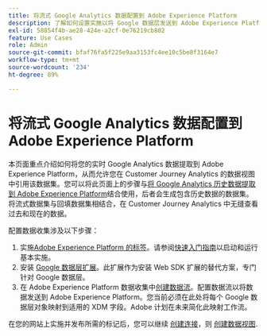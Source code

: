 ```yaml
---
title: 将流式 Google Analytics 数据配置到 Adobe Experience Platform
description: 了解如何设置实施以将 Google 数据层发送到 Adobe Experience Platform
exl-id: 58854f4b-ae28-424e-a2cf-0e76219cb802
feature: Use Cases
role: Admin
source-git-commit: bfaf76fa5f225e9aa3153fc4ee10c5be8f3164e7
workflow-type: tm+mt
source-wordcount: '234'
ht-degree: 89%

---
```


# 将流式 Google Analytics 数据配置到 Adobe Experience Platform

本页面重点介绍如何将您的实时 Google Analytics 数据提取到 Adobe Experience Platform，从而允许您在 Customer Journey Analytics 的数据视图中引用该数据集。您可以将此页面上的步骤与[将 Google Analytics 历史数据提取到 Adobe Experience Platform](backfill.md)结合使用，后者会生成包含历史数据的数据集。将流式数据集与回填数据集相结合，在 Customer Journey Analytics 中无缝查看过去和现在的数据。

配置数据收集涉及以下步骤：

1. 实施[Adobe Experience Platform 的标签](https://experienceleague.adobe.com/docs/experience-platform/tags/home.html)。请参阅[快速入门指南](https://experienceleague.adobe.com/docs/experience-platform/tags/get-started/quick-start.html)以启动和运行基本实施。
1. 安装 [Google 数据层扩展](https://experienceleague.adobe.com/docs/experience-platform/tags/extensions/adobe/google-data-layer/overview.html)。此扩展作为安装 Web SDK 扩展的替代方案，专门针对 Google 数据层。
1. 在 Adobe Experience Platform 数据收集中[创建数据流](https://experienceleague.adobe.com/docs/experience-platform/edge/datastreams/overview.html)。配置数据流以将数据发送到 Adobe Experience Platform。您当前必须在此处将每个 Google 数据层对象映射到适用的 XDM 字段。Adobe 计划在未来简化此映射工作流。

在您的网站上实施并发布所需的标记后，您可以继续 [创建连接](/help/connections/create-connection.md)，则 [创建数据视图](/help/data-views/create-dataview.md).

